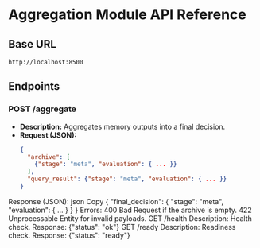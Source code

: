# Aggregation Module API Reference

## Base URL
`http://localhost:8500`

## Endpoints

### POST /aggregate
- **Description:** Aggregates memory outputs into a final decision.
- **Request (JSON):**
  ```json
  {
    "archive": [
      {"stage": "meta", "evaluation": { ... }}
    ],
    "query_result": {"stage": "meta", "evaluation": { ... }}
  }

Response (JSON):
json
Copy
{
  "final_decision": {
    "stage": "meta",
    "evaluation": { ... }
  }
}
Errors:
400 Bad Request if the archive is empty.
422 Unprocessable Entity for invalid payloads.
GET /health
Description: Health check.
Response: {"status": "ok"}
GET /ready
Description: Readiness check.
Response: {"status": "ready"}